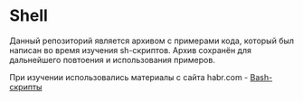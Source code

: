 # Shell 

Данный репозиторий является архивом с примерами кода, который был написан во время изучения sh-скриптов. 
Архив сохранён для дальнейшего повтоения и использования примеров.

При изучении использовались материалы с сайта habr.com - [Bash-скрипты](https://habr.com/ru/company/ruvds/blog/325522/)
